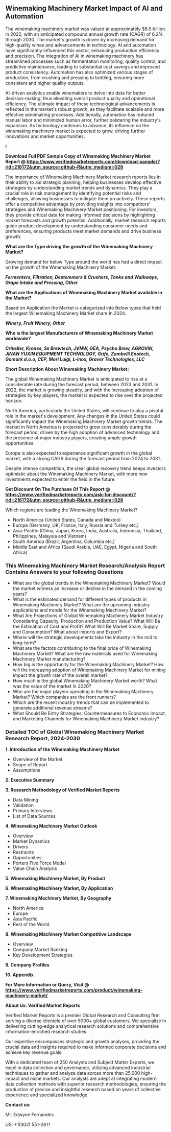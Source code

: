 <h2>Winemaking Machinery Market Impact of AI and Automation</h2><p>The winemaking machinery market was valued at approximately $8.5 billion in 2022, with an anticipated compound annual growth rate (CAGR) of 6.2% through 2030. The market's growth is driven by increasing demand for high-quality wines and advancements in technology. AI and automation have significantly influenced this sector, enhancing production efficiency and precision. The integration of AI in winemaking machinery has streamlined processes such as fermentation monitoring, quality control, and predictive maintenance, leading to substantial cost savings and improved product consistency. Automation has also optimized various stages of production, from crushing and pressing to bottling, ensuring more consistent and higher quality outputs.</p><p>AI-driven analytics enable winemakers to delve into data for better decision-making, thus elevating overall product quality and operational efficiency. The ultimate impact of these technological advancements is reflected in the market's robust growth, as they facilitate scalable and more effective winemaking processes. Additionally, automation has reduced manual labor and minimized human error, further bolstering the industry's expansion. As technology continues to advance, its influence on the winemaking machinery market is expected to grow, driving further innovations and market opportunities.</p>t</p><p id="" class=""><strong>Download Full PDF Sample Copy of Winemaking Machinery Market Report @ <a href="https://www.verifiedmarketreports.com/download-sample/?rid=218172&utm_source=github-R&utm_medium=028" target="_blank">https://www.verifiedmarketreports.com/download-sample/?rid=218172&utm_source=github-R&utm_medium=028</a></strong></p><p>The importance of&nbsp;Winemaking Machinery Market research reports lies in their ability to aid strategic planning, helping businesses develop effective strategies by understanding market trends and dynamics. They play a crucial role in risk management by identifying potential risks and challenges, allowing businesses to mitigate them proactively. These reports offer a competitive advantage by providing insights into competitors' strategies and Winemaking Machinery Market positioning. For investors, they provide critical data for making informed decisions by highlighting market forecasts and growth potential. Additionally, market research reports guide product development by understanding consumer needs and preferences, ensuring products meet market demands and drive business growth.</p><p><strong>What are the&nbsp;Type driving the growth of the Winemaking Machinery Market?</strong></p><p id="" class="">Growing demand for below Type around the world has had a direct impact on the growth of the Winemaking Machinery Market:</p><em><strong>Fermenters, Filtration, Destemmers & Crushers, Tanks and Walkways, Grape Intake and Pressing, Other</strong></em></p><strong>What are the&nbsp;Applications&nbsp;of Winemaking Machinery Market available in the Market?</strong></p><p id="" class="">Based on Application the Market is categorized into Below types that held the largest Winemaking Machinery Market share In 2024.</p><em><strong>Winery, Fruit Winery, Other</strong></em></p><strong>Who is the largest Manufacturers of Winemaking Machinery Market worldwide?</strong></p><p><em><strong>Criveller, Krones, Ss Brewtech, JVNW, GEA, Psycho Brew, AGROVIN, JINAN YUXIN EQUIPMENT TECHNOLOGY, Grifo, Zambelli Enotech, Gomark d.o.o, CEP, Mori Luigi, L-Inox, Graver Technologies, LLC</strong></em></p><p id="" class=""><strong>Short Description About Winemaking Machinery Market:</strong></p><p>The global Winemaking Machinery Market is anticipated to rise at a considerable rate during the forecast period, between 2023 and 2031. In 2022, the market is growing steadily, and with the increasing adoption of strategies by key players, the market is expected to rise over the projected horizon.</p><p>North America, particularly the United States, will continue to play a pivotal role in the market's development. Any changes in the United States could significantly impact the Winemaking Machinery Market growth trends. The market in North America is projected to grow considerably during the forecast period, driven by the high adoption of advanced technology and the presence of major industry players, creating ample growth opportunities.</p><p>Europe is also expected to experience significant growth in the global market, with a strong CAGR during the forecast period from 2024 to 2031.</p><p>Despite intense competition, the clear global recovery trend keeps investors optimistic about the Winemaking Machinery Market, with more new investments expected to enter the field in the future.</p><p id="" class=""><strong>Get Discount On The Purchase Of This Report @ <a href="https://www.verifiedmarketreports.com/ask-for-discount/?rid=218172&utm_source=github-R&utm_medium=028" target="_blank">https://www.verifiedmarketreports.com/ask-for-discount/?rid=218172&utm_source=github-R&utm_medium=028</a></strong></p>Which regions are leading the Winemaking Machinery Market?</p><ul><li>North America (United States, Canada and Mexico)</li><li>Europe (Germany, UK, France, Italy, Russia and Turkey etc.)</li><li>Asia-Pacific (China, Japan, Korea, India, Australia, Indonesia, Thailand, Philippines, Malaysia and Vietnam)</li><li>South America (Brazil, Argentina, Columbia etc.)</li><li>Middle East and Africa (Saudi Arabia, UAE, Egypt, Nigeria and South Africa)</li></ul><h3 id="" class="">This Winemaking Machinery Market Research/Analysis Report Contains Answers to your following Questions</h3><ul><li>What are the global trends in the Winemaking Machinery Market? Would the market witness an increase or decline in the demand in the coming years?</li><li>What is the estimated demand for different types of products in Winemaking Machinery Market? What are the upcoming industry applications and trends for the Winemaking Machinery Market?</li><li>What Are Projections of Global Winemaking Machinery Market Industry Considering Capacity, Production and Production Value? What Will Be the Estimation of Cost and Profit? What Will Be Market Share, Supply and Consumption? What about imports and Export?</li><li>Where will the strategic developments take the industry in the mid to long-term?</li><li>What are the factors contributing to the final price of Winemaking Machinery Market? What are the raw materials used for Winemaking Machinery Market manufacturing?</li><li>How big is the opportunity for the Winemaking Machinery Market? How will the increasing adoption of Winemaking Machinery Market for mining impact the growth rate of the overall market?</li><li>How much is the global Winemaking Machinery Market worth? What was the value of the market In 2020?</li><li>Who are the major players operating in the Winemaking Machinery Market? Which companies are the front runners?</li><li>Which are the recent industry trends that can be implemented to generate additional revenue streams?</li><li>What Should Be Entry Strategies, Countermeasures to Economic Impact, and Marketing Channels for Winemaking Machinery Market Industry?</li></ul><h3 id="" class="">Detailed TOC of Global Winemaking Machinery Market Research Report, 2024-2030</h3><p id="" class=""><strong>1. Introduction of the Winemaking Machinery Market</strong></p><ul><li>Overview of the Market</li><li>Scope of Report</li><li>Assumptions</li></ul><p id="" class=""><strong>2. Executive Summary</strong></p><p id="" class=""><strong>3. Research Methodology of Verified Market Reports</strong></p><ul><li>Data Mining</li><li>Validation</li><li>Primary Interviews</li><li>List of Data Sources</li></ul><p id="" class=""><strong>4. Winemaking Machinery Market Outlook</strong></p><ul><li>Overview</li><li>Market Dynamics</li><li>Drivers</li><li>Restraints</li><li>Opportunities</li><li>Porters Five Force Model</li><li>Value Chain Analysis</li></ul><p id="" class=""><strong>5. Winemaking Machinery Market, By Product</strong></p><p id="" class=""><strong>6. Winemaking Machinery Market, By Application</strong></p><p id="" class=""><strong>7. Winemaking Machinery Market, By Geography</strong></p><ul><li>North America</li><li>Europe</li><li>Asia Pacific</li><li>Rest of the World</li></ul><p id="" class=""><strong>8. Winemaking Machinery Market Competitive Landscape</strong></p><ul><li>Overview</li><li>Company Market Ranking</li><li>Key Development Strategies</li></ul><p id="" class=""><strong>9. Company Profiles</strong></p><p id="" class=""><strong>10. Appendix</strong></p><p id="" class=""><strong>For More Information or Query, Visit @ <a href="https://www.verifiedmarketreports.com/product/winemaking-machinery-market/" target="_blank">https://www.verifiedmarketreports.com/product/winemaking-machinery-market/</a></strong></p><p id="" class=""><strong>About Us: Verified Market Reports</strong></p><p id="" class="">Verified Market Reports is a premier Global Research and Consulting firm serving a diverse clientele of over 5000+ global customers. We specialize in delivering cutting-edge analytical research solutions and comprehensive information-enriched research studies.</p><p id="" class="">Our expertise encompasses strategic and growth analyses, providing the crucial data and insights required to make informed corporate decisions and achieve key revenue goals.</p><p id="" class="">With a dedicated team of 250 Analysts and Subject Matter Experts, we excel in data collection and governance, utilizing advanced industrial techniques to gather and analyze data across more than 25,000 high-impact and niche markets. Our analysts are adept at integrating modern data collection methods with superior research methodologies, ensuring the production of precise and insightful research based on years of collective experience and specialized knowledge.</p><p id="" class=""><strong>Contact us:</strong></p><p id="" class="">Mr. Edwyne Fernandes</p><p id="" class="">US: +1(302) 551-2611</p>